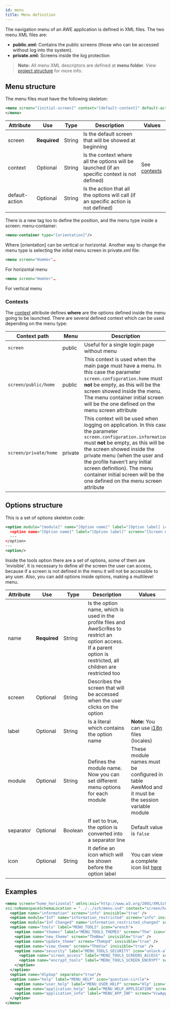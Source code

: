 ```yaml
---
id: menu
title: Menu definition
---
```


The navigation menu of an AWE application is defined in XML files. The two menu XML files are:
* **public.xml:** Contains the public screens (those who can be accessed without log into the system).
* **private.xml:** Screens inside the log protection

> **Note:** All menu XML descriptors are defined at **menu folder**. View [project structure](../guides/project-structure.md#menu-folder) for more info.

## Menu structure

The menu files must have the following skeleton:

```xml
<menu screen="[initial-screen]" context="[default-context]" default-action="[default-action]">
</menu>
```

| Attribute   | Use      | Type      |  Description                    |   Values                                           |
| ----------- | ---------|-----------|---------------------------------|----------------------------------------------------|
| screen | **Required**| String | Is the default screen that will be showed at beginning |  |
| context| Optional | String | Is the context where all the options will be launched (if an specific context is not defined) |   See [contexts](#contexts) |
| default-action | Optional | String | Is the action that all the options will call (if an specific action is not defined) |  |

There is a new tag too to define the position, and the menu type inside a screen: menu-container:

```xml
<menu-container type="[orientation]"/>
```

Where [orientation] can be vertical or horizontal. Another way to change the menu type is selecting the initial menu screen in private.xml file: 

```xml
<menu screen="HomHor"…
```

For horizontal menu

```xml
<menu screen="HomVer"…
```

For vertical menu

### Contexts

The [context](#menu-structure) attribute defines **where** are the options defined inside the menu going to be launched. There are several defined context which can be used depending on the menu type:

| Context path          | Menu     | Description                                                 |
| --------------------- | -------- | ----------------------------------------------------------- |
| `screen`              | public   | Useful for a single login page without menu                 |
| `screen/public/home`  | public   | This context is used when the main page must have a menu. In this case the parameter `screen.configuration.home` must **not** be empty, as this will be the screen showed inside the menu. The menu container initial screen will be the one defined on the menu screen attribute |
| `screen/private/home` | private  | This context will be used when logging on application. In this case the parameter `screen.configuration.information` must **not** be empty, as this will be the screen showed inside the private menu (when the user and the profile haven't any initial screen definition). The menu container initial screen will be the one defined on the menu screen attribute   |

## Options structure

This is a set of options skeleton code:

```xml
<option module="[module]" name="[Option name]" label="[Option label] icon="[Icon option]">
  <option name="[Option name]" label="[Option label]" screen="[Screen name]"/>
  ---
</option>
---
<option/>
```

Inside the tools option there are a set of options, some of them are 'invisible'. It is necessary to define all the screen the user can access, because if a screen is not defined in the menu it will not be accessible to any user. Also, you can add options inside options, making a multilevel menu.

| Attribute   | Use      | Type      |  Description                    |   Values                                           |
| ----------- | ---------|-----------|---------------------------------|----------------------------------------------------|
| name | **Required**| String | Is the option name, which is used in the profile files and AweScrRes to restrict an option access. If a parent option is restricted, all children are restricted too|  |
| screen | Optional | String | Describes the screen that will be accessed when the user clicks on the option |  |
| label | Optional | String | Is a literal which contains the option name | **Note:** You can use [i18n](i18n-internationalization.md) files (locales) |
| module | Optional | String | Defines the module name. Now you can set different menu options for each module | These module names must be configured in table AweMod and it must be the session variable module |
| separator| Optional | Boolean | If set to true, the option is converted into a separator line | Default value is `false`|
| icon | Optional | String | It define an icon which will be shown before the option label | You can view a complete icon list [here](http://fortawesome.github.io/Font-Awesome/icons/) |

## Examples

```xml
<menu screen="home_horizontal" xmlns:xsi="http://www.w3.org/2001/XMLSchema-instance" 
xsi:noNamespaceSchemaLocation = "../../sch/menu.xsd" context="screen/home" default-action="screen">
  <option name="information" screen="info" invisible="true" />
  <option module="Inf" name="information_restricted" screen="info" invisible="true" />
  <option module="Inf Changed" name="information_restricted_changed" screen="info" invisible="true" />
  <option name="tools" label="MENU_TOOLS" icon="wrench">    
    <option name="themes" label="MENU_TOOLS_THEMES" screen="Thm" icon="picture-o"/>
    <option name="new_theme" screen="ThmNew" invisible="true" />
    <option name="update_theme" screen="ThmUpd" invisible="true" />
    <option name="view_theme" screen="ThmViw" invisible="true" />
    <option name="security" label="MENU_TOOLS_SECURITY" icon="unlock-alt">
      <option name="screen_access" label="MENU_TOOLS_SCREENS_ACCESS" screen="ScrAccRes" icon="eye-slash"/>
      <option name="encrypt_tools" label="MENU_TOOLS_SCREEN_ENCRYPT" screen="ScrEncTxt" icon="lock"/>
    </option>    
  </option>
  <option name="HlpSep" separator="true"/>
  <option name="help" label="MENU_HELP" icon="question-circle">
    <option name="user_help" label="MENU_USER_HELP" screen="Hlp" icon="question"/>
    <option name="application_help" label="MENU_HELP_APPLICATION" screen="AppHlp" icon="question"/>
    <option name="application_info" label="MENU_APP_INF" screen="ViwAppInf" icon="info"/>
  </option>
</menu>
```